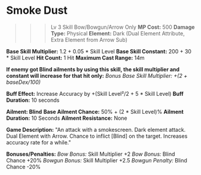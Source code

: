 # __Smoke Dust__ #
>>> Lv 3 Skill
Bow/Bowgun/Arrow Only
**MP Cost:** 500
**Damage Type:** Physical
**Element:** Dark (Dual Element Attribute, Extra Element from Arrow Sub)

**Base Skill Multiplier:** 1.2 + 0.05 * Skill Level
**Base Skill Constant:** 200 + 30 * Skill Level
**Hit Count:** 1 Hit
**Maximum Cast Range:** 14m

**If enemy got Blind ailments by using this skill, the skill multiplier and constant will increase for that hit only:**
*Bonus Base Skill Multiplier: +(2 + baseDex/100)*

**Buff Effect:** Increase Accuracy by +(Skill Level²/2 + 5 * Skill Level)
**Buff Duration:** 10 seconds

__**Ailment:** Blind__
**Base Ailment Chance:** 50% + (2 * Skill Level)%
**Ailment Duration:** 10 Seconds
**Ailment Resistance:** None

**Game Description:** "An attack with a smokescreen. Dark element attack. Dual Element with Arrow. Chance to inflict [Blind] on the target. Increases accuracy rate for a while."

**Bonuses/Penalties:**
*Bow Bonus:* Skill Multiplier +2
*Bow Bonus:* Blind Chance +20%
*Bowgun Bonus:* Skill Multiplier +2.5
*Bowgun Penalty:* Blind Chance -20%
